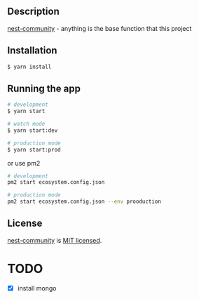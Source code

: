 ## Description

[nest-community](https://github.com/windofwind/nest-community) - anything is the base function that this project

## Installation

```bash
$ yarn install
```

## Running the app

```bash
# development
$ yarn start

# watch mode
$ yarn start:dev

# production mode
$ yarn start:prod
```

or use pm2

```bash
# development
pm2 start ecosystem.config.json

# production mode
pm2 start ecosystem.config.json --env prooduction
```

## License

[nest-community](https://github.com/windofwind/nest-community) is [MIT licensed](LICENSE).

# TODO

- [x] install mongo
